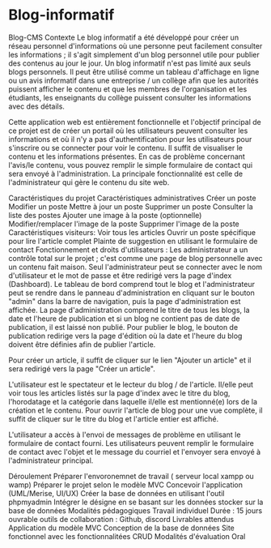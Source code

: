 # Blog-informatif

Blog-CMS
Contexte
Le blog informatif a été développé pour créer un réseau personnel d'informations où une personne peut facilement consulter les informations ; il s'agit simplement d'un blog personnel utile pour publier des contenus au jour le jour. Un blog informatif n'est pas limité aux seuls blogs personnels. Il peut être utilisé comme un tableau d'affichage en ligne ou un avis informatif dans une entreprise / un collège afin que les autorités puissent afficher le contenu et que les membres de l'organisation et les étudiants, les enseignants du collège puissent consulter les informations avec des détails.

Cette application web est entièrement fonctionnelle et l'objectif principal de ce projet est de créer un portail où les utilisateurs peuvent consulter les informations et où il n'y a pas d'authentification pour les utilisateurs pour s'inscrire ou se connecter pour voir le contenu. Il suffit de visualiser le contenu et les informations présentes. En cas de problème concernant l'avis/le contenu, vous pouvez remplir le simple formulaire de contact qui sera envoyé à l'administration. La principale fonctionnalité est celle de l'administrateur qui gère le contenu du site web.

Caractéristiques du projet
Caractéristiques administratives
Créer un poste
Modifier un poste
Mettre à jour un poste
Supprimer un poste
Consulter la liste des postes
Ajouter une image à la poste (optionnelle)
Modifier/remplacer l'image de la poste
Supprimer l'image de la poste
Caractéristiques visiteurs:
Voir tous les articles
Ouvrir un poste spécifique pour lire l'article complet
Plainte de suggestion en utilisant le formulaire de contact
Fonctionnement et droits d'utilisateurs :
Les administrateur a un contrôle total sur le projet ; c'est comme une page de blog personnelle avec un contenu fait maison. Seul l'administrateur peut se connecter avec le nom d'utilisateur et le mot de passe et être redirigé vers la page d'index (Dashboard). Le tableau de bord comprend tout le blog et l'administrateur peut se rendre dans le panneau d'administration en cliquant sur le bouton "admin" dans la barre de navigation, puis la page d'administration est affichée. La page d'administration comprend le titre de tous les blogs, la date et l'heure de publication et si un blog ne contient pas de date de publication, il est laissé non publié. Pour publier le blog, le bouton de publication redirige vers la page d'édition où la date et l'heure du blog doivent être définies afin de publier l'article.

Pour créer un article, il suffit de cliquer sur le lien "Ajouter un article" et il sera redirigé vers la page "Créer un article".

L'utilisateur est le spectateur et le lecteur du blog / de l'article. Il/elle peut voir tous les articles listés sur la page d'index avec le titre du blog, l'horodatage et la catégorie dans laquelle il/elle est mentionné(e) lors de la création et le contenu. Pour ouvrir l'article de blog pour une vue complète, il suffit de cliquer sur le titre du blog et l'article entier est affiché.

L'utilisateur a accès à l'envoi de messages de problème en utilisant le formulaire de contact fourni. Les utilisateurs peuvent remplir le formulaire de contact avec l'objet et le message du courriel et l'envoyer sera envoyé à l'administrateur principal.

Déroulement
Préparer l'envoronemnet de travail ( serveur local xampp ou wamp)
Préparer le projet selon le modèle MVC
Concevoir l'application (UML/Merise, UI/UX)
Créer la base de données en utilisant l'outil phpmyadmin
Intégrer le désigne en se basant sur les données stocker sur la base de données
Modalités pédagogiques
Travail individuel
Durée : 15 jours ouvrable
outils de collaboration : Github, discord
Livrables attendus
Application du modèle MVC
Conception de la base de données
Site fonctionnel avec les fonctionnalitées CRUD
Modalités d'évaluation
Oral

